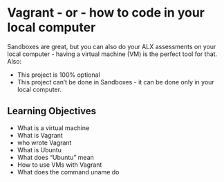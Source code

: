 # Vagrant - or - how to code in your local computer
Sandboxes are great, but you can also do your ALX assessments on your local computer - having a virtual machine (VM) is the perfect tool for that.
Also:
* This project is 100% optional
* This project can’t be done in Sandboxes - it can be done only in your local computer.
## Learning Objectives
* What is a virtual machine
* What is Vagrant
* who wrote Vagrant
* What is Ubuntu
* What does “Ubuntu” mean
* How to use VMs with Vagrant
* What does the command uname do
